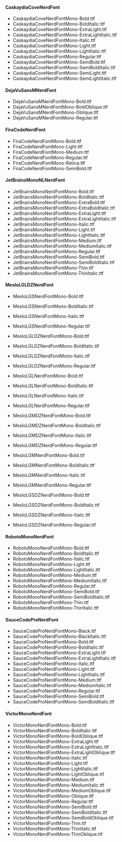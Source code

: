 #### CaskaydiaCoveNerdFont
- CaskaydiaCoveNerdFontMono-Bold.ttf
- CaskaydiaCoveNerdFontMono-BoldItalic.ttf
- CaskaydiaCoveNerdFontMono-ExtraLight.ttf
- CaskaydiaCoveNerdFontMono-ExtraLightItalic.ttf
- CaskaydiaCoveNerdFontMono-Italic.ttf
- CaskaydiaCoveNerdFontMono-Light.ttf
- CaskaydiaCoveNerdFontMono-LightItalic.ttf
- CaskaydiaCoveNerdFontMono-Regular.ttf
- CaskaydiaCoveNerdFontMono-SemiBold.ttf
- CaskaydiaCoveNerdFontMono-SemiBoldItalic.ttf
- CaskaydiaCoveNerdFontMono-SemiLight.ttf
- CaskaydiaCoveNerdFontMono-SemiLightItalic.ttf

#### DejaVuSansMNerdFont
- DejaVuSansMNerdFontMono-Bold.ttf
- DejaVuSansMNerdFontMono-BoldOblique.ttf
- DejaVuSansMNerdFontMono-Oblique.ttf
- DejaVuSansMNerdFontMono-Regular.ttf

#### FiraCodeNerdFont
- FiraCodeNerdFontMono-Bold.ttf
- FiraCodeNerdFontMono-Light.ttf
- FiraCodeNerdFontMono-Medium.ttf
- FiraCodeNerdFontMono-Regular.ttf
- FiraCodeNerdFontMono-Retina.ttf
- FiraCodeNerdFontMono-SemiBold.ttf

#### JetBrainsMonoNLNerdFont
- JetBrainsMonoNerdFontMono-Bold.ttf
- JetBrainsMonoNerdFontMono-BoldItalic.ttf
- JetBrainsMonoNerdFontMono-ExtraBold.ttf
- JetBrainsMonoNerdFontMono-ExtraBoldItalic.ttf
- JetBrainsMonoNerdFontMono-ExtraLight.ttf
- JetBrainsMonoNerdFontMono-ExtraLightItalic.ttf
- JetBrainsMonoNerdFontMono-Italic.ttf
- JetBrainsMonoNerdFontMono-Light.ttf
- JetBrainsMonoNerdFontMono-LightItalic.ttf
- JetBrainsMonoNerdFontMono-Medium.ttf
- JetBrainsMonoNerdFontMono-MediumItalic.ttf
- JetBrainsMonoNerdFontMono-Regular.ttf
- JetBrainsMonoNerdFontMono-SemiBold.ttf
- JetBrainsMonoNerdFontMono-SemiBoldItalic.ttf
- JetBrainsMonoNerdFontMono-Thin.ttf
- JetBrainsMonoNerdFontMono-ThinItalic.ttf

#### MesloLGLDZNerdFont
- MesloLGSNerdFontMono-Bold.ttf
- MesloLGSNerdFontMono-BoldItalic.ttf
- MesloLGSNerdFontMono-Italic.ttf
- MesloLGSNerdFontMono-Regular.ttf

- MesloLGLDZNerdFontMono-Bold.ttf
- MesloLGLDZNerdFontMono-BoldItalic.ttf
- MesloLGLDZNerdFontMono-Italic.ttf
- MesloLGLDZNerdFontMono-Regular.ttf
- MesloLGLNerdFontMono-Bold.ttf
- MesloLGLNerdFontMono-BoldItalic.ttf
- MesloLGLNerdFontMono-Italic.ttf
- MesloLGLNerdFontMono-Regular.ttf
- MesloLGMDZNerdFontMono-Bold.ttf
- MesloLGMDZNerdFontMono-BoldItalic.ttf
- MesloLGMDZNerdFontMono-Italic.ttf
- MesloLGMDZNerdFontMono-Regular.ttf
- MesloLGMNerdFontMono-Bold.ttf
- MesloLGMNerdFontMono-BoldItalic.ttf
- MesloLGMNerdFontMono-Italic.ttf
- MesloLGMNerdFontMono-Regular.ttf
- MesloLGSDZNerdFontMono-Bold.ttf
- MesloLGSDZNerdFontMono-BoldItalic.ttf
- MesloLGSDZNerdFontMono-Italic.ttf
- MesloLGSDZNerdFontMono-Regular.ttf

#### RobotoMonoNerdFont
- RobotoMonoNerdFontMono-Bold.ttf
- RobotoMonoNerdFontMono-BoldItalic.ttf
- RobotoMonoNerdFontMono-Italic.ttf
- RobotoMonoNerdFontMono-Light.ttf
- RobotoMonoNerdFontMono-LightItalic.ttf
- RobotoMonoNerdFontMono-Medium.ttf
- RobotoMonoNerdFontMono-MediumItalic.ttf
- RobotoMonoNerdFontMono-Regular.ttf
- RobotoMonoNerdFontMono-SemiBold.ttf
- RobotoMonoNerdFontMono-SemiBoldItalic.ttf
- RobotoMonoNerdFontMono-Thin.ttf
- RobotoMonoNerdFontMono-ThinItalic.ttf

#### SauceCodeProNerdFont
- SauceCodeProNerdFontMono-Black.ttf
- SauceCodeProNerdFontMono-BlackItalic.ttf
- SauceCodeProNerdFontMono-Bold.ttf
- SauceCodeProNerdFontMono-BoldItalic.ttf
- SauceCodeProNerdFontMono-ExtraLight.ttf
- SauceCodeProNerdFontMono-ExtraLightItalic.ttf
- SauceCodeProNerdFontMono-Italic.ttf
- SauceCodeProNerdFontMono-Light.ttf
- SauceCodeProNerdFontMono-LightItalic.ttf
- SauceCodeProNerdFontMono-Medium.ttf
- SauceCodeProNerdFontMono-MediumItalic.ttf
- SauceCodeProNerdFontMono-Regular.ttf
- SauceCodeProNerdFontMono-SemiBold.ttf
- SauceCodeProNerdFontMono-SemiBoldItalic.ttf

#### VictorMonoNerdFont
- VictorMonoNerdFontMono-Bold.ttf
- VictorMonoNerdFontMono-BoldItalic.ttf
- VictorMonoNerdFontMono-BoldOblique.ttf
- VictorMonoNerdFontMono-ExtraLight.ttf
- VictorMonoNerdFontMono-ExtraLightItalic.ttf
- VictorMonoNerdFontMono-ExtraLightOblique.ttf
- VictorMonoNerdFontMono-Italic.ttf
- VictorMonoNerdFontMono-Light.ttf
- VictorMonoNerdFontMono-LightItalic.ttf
- VictorMonoNerdFontMono-LightOblique.ttf
- VictorMonoNerdFontMono-Medium.ttf
- VictorMonoNerdFontMono-MediumItalic.ttf
- VictorMonoNerdFontMono-MediumOblique.ttf
- VictorMonoNerdFontMono-Oblique.ttf
- VictorMonoNerdFontMono-Regular.ttf
- VictorMonoNerdFontMono-SemiBold.ttf
- VictorMonoNerdFontMono-SemiBoldItalic.ttf
- VictorMonoNerdFontMono-SemiBoldOblique.ttf
- VictorMonoNerdFontMono-Thin.ttf
- VictorMonoNerdFontMono-ThinItalic.ttf
- VictorMonoNerdFontMono-ThinOblique.ttf
